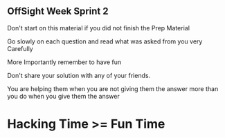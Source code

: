 ## OffSight Week Sprint 2

Don't start on this material if you did not finish the Prep Material

Go slowly on each question and read what was asked from you very Carefully

More Importantly remember to have fun

Don't share your solution with any of your friends.

You are helping them when you are not giving them the answer more than you do when you give them the answer

# Hacking Time >= Fun Time
